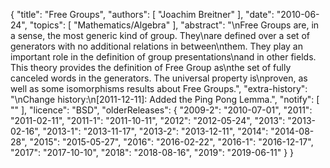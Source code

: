{
    "title": "Free Groups",
    "authors": [
        "Joachim Breitner"
    ],
    "date": "2010-06-24",
    "topics": [
        "Mathematics/Algebra"
    ],
    "abstract": "\nFree Groups are, in a sense, the most generic kind of group. They\nare defined over a set of generators with no additional relations in between\nthem. They play an important role in the definition of group presentations\nand in other fields. This theory provides the definition of Free Group as\nthe set of fully canceled words in the generators. The universal property is\nproven, as well as some isomorphisms results about Free Groups.",
    "extra-history": "\nChange history:\n[2011-12-11]: Added the Ping Pong Lemma.",
    "notify": [
        ""
    ],
    "licence": "BSD",
    "olderReleases": {
        "2009-2": "2010-07-01",
        "2011": "2011-02-11",
        "2011-1": "2011-10-11",
        "2012": "2012-05-24",
        "2013": "2013-02-16",
        "2013-1": "2013-11-17",
        "2013-2": "2013-12-11",
        "2014": "2014-08-28",
        "2015": "2015-05-27",
        "2016": "2016-02-22",
        "2016-1": "2016-12-17",
        "2017": "2017-10-10",
        "2018": "2018-08-16",
        "2019": "2019-06-11"
    }
}